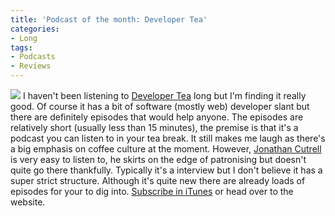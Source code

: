 ```yaml
---
title: 'Podcast of the month: Developer Tea'
categories:
- Long
tags:
- Podcasts
- Reviews
---
```


![](/squarespace_images/static_52001c0be4b09bc7c9f838c9_52224ed3e4b0ba9919a3e0e1_558860dbe4b08c8c8a707516_1435001052796__img.jpg_) 
I haven't been listening to 
[Developer Tea](https://developertea.com) long but I'm finding it really good. Of course it has a bit of software (mostly web) developer slant but there are definitely episodes that would help anyone. 
The episodes are relatively short (usually less than 15 minutes), the premise is that it's a podcast you can listen to in your tea break. It still makes me laugh as there's a big emphasis on coffee culture at the moment. However, 
[Jonathan Cutrell](https://twitter.com/jcutrell) is very easy to listen to, he skirts on the edge of patronising but doesn't quite go there thankfully. 
Typically it's a interview but I don't believe it has a super strict structure. Although it's quite new there are already loads of episodes for your to dig into. 
[Subscribe in iTunes](https://itunes.apple.com/us/podcast/developer-tea/id955596067?mt=2) or head over to the website.
